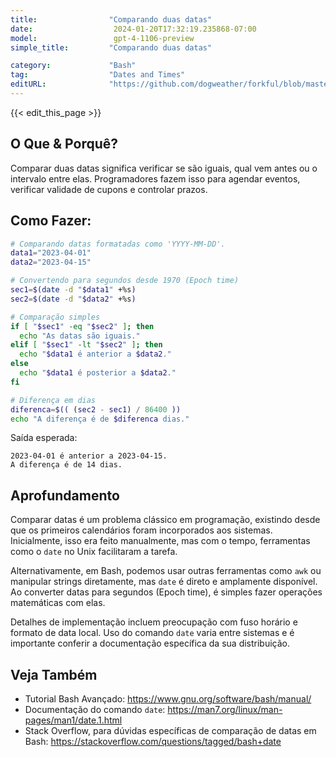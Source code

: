```yaml
---
title:                "Comparando duas datas"
date:                  2024-01-20T17:32:19.235868-07:00
model:                 gpt-4-1106-preview
simple_title:         "Comparando duas datas"

category:             "Bash"
tag:                  "Dates and Times"
editURL:              "https://github.com/dogweather/forkful/blob/master/content/pt/bash/comparing-two-dates.md"
---
```


{{< edit_this_page >}}

## O Que & Porquê?

Comparar duas datas significa verificar se são iguais, qual vem antes ou o intervalo entre elas. Programadores fazem isso para agendar eventos, verificar validade de cupons e controlar prazos.

## Como Fazer:

```Bash
# Comparando datas formatadas como 'YYYY-MM-DD'.
data1="2023-04-01"
data2="2023-04-15"

# Convertendo para segundos desde 1970 (Epoch time)
sec1=$(date -d "$data1" +%s)
sec2=$(date -d "$data2" +%s)

# Comparação simples
if [ "$sec1" -eq "$sec2" ]; then
  echo "As datas são iguais."
elif [ "$sec1" -lt "$sec2" ]; then
  echo "$data1 é anterior a $data2."
else
  echo "$data1 é posterior a $data2."
fi

# Diferença em dias
diferenca=$(( (sec2 - sec1) / 86400 ))
echo "A diferença é de $diferenca dias."
```

Saída esperada:
```
2023-04-01 é anterior a 2023-04-15.
A diferença é de 14 dias.
```

## Aprofundamento

Comparar datas é um problema clássico em programação, existindo desde que os primeiros calendários foram incorporados aos sistemas. Inicialmente, isso era feito manualmente, mas com o tempo, ferramentas como o `date` no Unix facilitaram a tarefa.

Alternativamente, em Bash, podemos usar outras ferramentas como `awk` ou manipular strings diretamente, mas `date` é direto e amplamente disponível. Ao converter datas para segundos (Epoch time), é simples fazer operações matemáticas com elas.

Detalhes de implementação incluem preocupação com fuso horário e formato de data local. Uso do comando `date` varia entre sistemas e é importante conferir a documentação específica da sua distribuição.

## Veja Também

- Tutorial Bash Avançado: https://www.gnu.org/software/bash/manual/
- Documentação do comando `date`: https://man7.org/linux/man-pages/man1/date.1.html
- Stack Overflow, para dúvidas específicas de comparação de datas em Bash: https://stackoverflow.com/questions/tagged/bash+date
